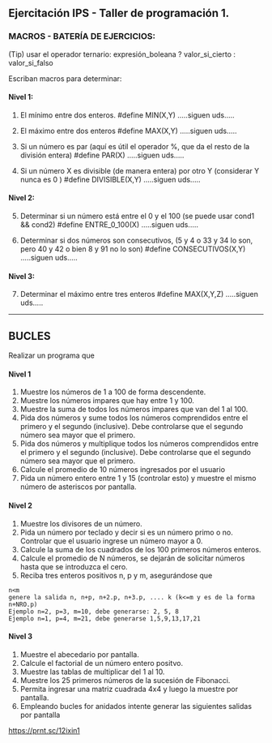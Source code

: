 ## Ejercitación IPS - Taller de programación 1. 


### MACROS - BATERÍA DE EJERCICIOS:

(Tip) usar el operador ternario:
expresión_boleana ? valor_si_cierto : valor_si_falso

Escriban macros para determinar:

#### Nivel 1:
1. El mínimo entre dos enteros.
#define MIN(X,Y) .....siguen uds.....

2. El máximo entre dos enteros
#define MAX(X,Y) .....siguen uds.....

3. Si un número es par (aquí es útil el operador %, que da el resto de la división entera)
#define PAR(X) .....siguen uds.....

4. Si un número X es divisible (de manera entera) por otro Y  (considerar Y nunca es 0 )
#define DIVISIBLE(X,Y) .....siguen uds.....


#### Nivel 2:
5. Determinar si un número está entre el 0 y el 100   (se puede usar cond1 && cond2)
#define ENTRE_0_100(X) .....siguen uds.....

6. Determinar si dos números son consecutivos, (5 y 4 o 33 y 34 lo son, pero 40 y 42 o bien 8 y 91 no lo son)
#define CONSECUTIVOS(X,Y) .....siguen uds.....


#### Nivel 3:
7. Determinar el máximo entre tres enteros
#define MAX(X,Y,Z) .....siguen uds.....

___

## BUCLES

Realizar un programa que
#### Nivel 1
1. Muestre los números de 1 a 100 de forma descendente.
2. Muestre los números impares que hay entre 1 y 100.
3. Muestre la suma de todos los números impares que van del 1 al 100.
4. Pida dos números y sume todos los números comprendidos entre el primero y el segundo (inclusive).
Debe controlarse que el segundo número sea mayor que el primero.
5. Pida dos números y multiplique todos los números comprendidos entre el primero y el segundo (inclusive).
Debe controlarse que el segundo número sea mayor que el primero.
6. Calcule el promedio de 10 números ingresados por el usuario
7. Pida un número entero entre 1 y 15 (controlar esto) y muestre el mismo número de asteriscos por pantalla.

#### Nivel 2
1. Muestre los divisores de un número.
2. Pida un número por teclado y decir si es un número primo o no. Controlar que el usuario ingrese un número mayor a 0.
3. Calcule la suma de los cuadrados de los 100 primeros números enteros.
4. Calcule el promedio de N números, se dejarán de solicitar números hasta que se introduzca el cero.
5. Reciba tres enteros positivos n, p y m, asegurándose que 
```
n<m
genere la salida n, n+p, n+2.p, n+3.p, .... k (k<=m y es de la forma n+NRO.p)
Ejemplo n=2, p=3, m=10, debe generarse: 2, 5, 8
Ejemplo n=1, p=4, m=21, debe generarse 1,5,9,13,17,21
```

#### Nivel 3
1. Muestre el abecedario por pantalla.
2. Calcule el factorial de un número entero positvo.
3. Muestre las tablas de multiplicar del 1 al 10.
4. Muestre los 25 primeros números de la sucesión de Fibonacci.
5. Permita ingresar una matriz cuadrada 4x4 y luego la muestre por pantalla.
6. Empleando bucles for anidados intente generar las siguientes salidas por pantalla

https://prnt.sc/12ixin1